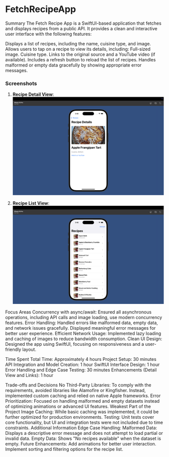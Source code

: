 # FetchRecipeApp
Summary
The Fetch Recipe App is a SwiftUI-based application that fetches and displays recipes from a public API. It provides a clean and interactive user interface with the following features:

Displays a list of recipes, including the name, cuisine type, and image.
Allows users to tap on a recipe to view its details, including:
Full-sized image.
Cuisine type.
Links to the original source and a YouTube video (if available).
Includes a refresh button to reload the list of recipes.
Handles malformed or empty data gracefully by showing appropriate error messages.

### Screenshots

1. **Recipe Detail View**:
   ![Recipe Details View](https://github.com/gantab665/FetchRecipeApp/blob/main/Screenshot2.png)

2. **Recipe List View**:
    ![Recipe List View](https://raw.githubusercontent.com/gantab665/FetchRecipeApp/main/screenshot1.png)

Focus Areas
Concurrency with async/await:
Ensured all asynchronous operations, including API calls and image loading, use modern concurrency features.
Error Handling:
Handled errors like malformed data, empty data, and network issues gracefully.
Displayed meaningful error messages for better user experience.
Efficient Network Usage:
Implemented lazy loading and caching of images to reduce bandwidth consumption.
Clean UI Design:
Designed the app using SwiftUI, focusing on responsiveness and a user-friendly layout.

Time Spent
Total Time: Approximately 4 hours
Project Setup: 30 minutes
API Integration and Model Creation: 1 hour
SwiftUI Interface Design: 1 hour
Error Handling and Edge Case Testing: 30 minutes
Enhancements (Detail View and Links): 1 hour

Trade-offs and Decisions
No Third-Party Libraries:
To comply with the requirements, avoided libraries like Alamofire or Kingfisher.
Instead, implemented custom caching and relied on native Apple frameworks.
Error Prioritization:
Focused on handling malformed and empty datasets instead of optimizing animations or advanced UI features.
Weakest Part of the Project
Image Caching:
While basic caching was implemented, it could be further optimized for production environments.
Testing:
Unit tests cover core functionality, but UI and integration tests were not included due to time constraints.
Additional Information
Edge Case Handling:
Malformed Data: Displays a descriptive error message and does not attempt to load partial or invalid data.
Empty Data: Shows "No recipes available" when the dataset is empty.
Future Enhancements:
Add animations for better user interaction.
Implement sorting and filtering options for the recipe list.

